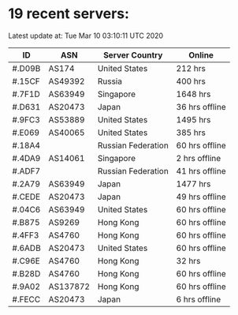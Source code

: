 # 19 recent servers:

Latest update at: Tue Mar 10 03:10:11 UTC 2020

| ID | ASN | Server Country | Online |
| -- | --- | -------------- | ------ |
| #.D09B | AS174 | United States | 212 hrs |
| #.15CF | AS49392 | Russia | 400 hrs |
| #.7F1D | AS63949 | Singapore | 1648 hrs |
| #.D631 | AS20473 | Japan | 36 hrs offline |
| #.9FC3 | AS53889 | United States | 1495 hrs |
| #.E069 | AS40065 | United States | 385 hrs |
| #.18A4 |  | Russian Federation | 60 hrs offline |
| #.4DA9 | AS14061 | Singapore | 2 hrs offline |
| #.ADF7 |  | Russian Federation | 41 hrs offline |
| #.2A79 | AS63949 | Japan | 1477 hrs |
| #.CEDE | AS20473 | Japan | 49 hrs offline |
| #.04C6 | AS63949 | United States | 60 hrs offline |
| #.B875 | AS9269 | Hong Kong | 60 hrs offline |
| #.4FF3 | AS4760 | Hong Kong | 60 hrs offline |
| #.6ADB | AS20473 | United States | 60 hrs offline |
| #.C96E | AS4760 | Hong Kong | 32 hrs |
| #.B28D | AS4760 | Hong Kong | 60 hrs offline |
| #.9A02 | AS137872 | Hong Kong | 60 hrs offline |
| #.FECC | AS20473 | Japan | 6 hrs offline |

